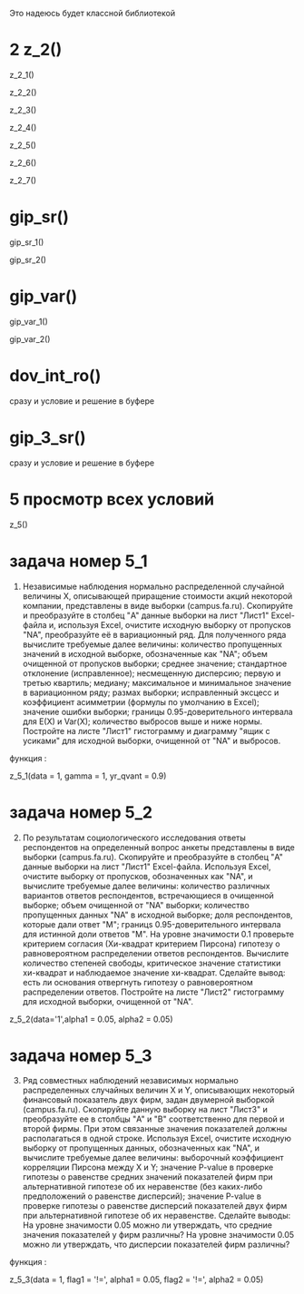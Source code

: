 Это надеюсь будет классной библиотекой

# 2 z_2()

z_2_1()

z_2_2()

z_2_3()

z_2_4()

z_2_5()

z_2_6()

z_2_7()

# gip_sr()

gip_sr_1()

gip_sr_2()

# gip_var()

gip_var_1()

gip_var_2()

# dov_int_ro()
сразу и условие и решение в буфере

# gip_3_sr()
сразу и условие и решение в буфере

# 5 просмотр всех условий
z_5()

# задача номер 5_1 

1) Независимые наблюдения нормально распределенной случайной величины X, описывающей
приращение стоимости акций некоторой компании, представлены в виде выборки (campus.fa.ru).
Скопируйте и преобразуйте в столбец "A" данные выборки на лист "Лист1" Excel-файла и,
используя Excel, очистите исходную выборку от пропусков "NA", преобразуйте её в
вариационный ряд. Для полученного ряда вычислите требуемые далее величины: количество
пропущенных значений в исходной выборке, обозначенные как "NA"; объем очищенной от
пропусков выборки; среднее значение; стандартное отклонение (исправленное); несмещенную
дисперсию; первую и третью квартиль; медиану; максимальное и минимальное значение в
вариационном ряду; размах выборки; исправленный эксцесс и коэффициент асимметрии
(формулы по умолчанию в Excel); значение ошибки выборки; границы 0.95-доверительного
интервала для E(X) и Var(X); количество выбросов выше и ниже нормы. Постройте на листе
"Лист1" гистограмму и диаграмму "ящик с усиками" для исходной выборки, очищенной от "NA"
и выбросов.

функция :

z_5_1(data = 1, gamma = 1, yr_qvant = 0.9)

# задача номер 5_2

2) По результатам социологического исследования ответы респондентов на определенный
вопрос анкеты представлены в виде выборки (campus.fa.ru). Скопируйте и преобразуйте в столбец
"A" данные выборки на лист "Лист1" Excel-файла. Используя Excel, очистите выборку от
пропусков, обозначенных как "NA", и вычислите требуемые далее величины: количество
различных вариантов ответов респондентов, встречающиеся в очищенной выборке; объем
очищенной от "NA" выборки; количество пропущенных данных "NA" в исходной выборке; доля
респондентов, которые дали ответ "M"; границs 0.95-доверительного интервала для истинной
доли ответов "M". На уровне значимости 0.1 проверьте критерием согласия (Хи-квадрат
критерием Пирсона) гипотезу о равновероятном распределении ответов респондентов.
Вычислите количество степеней свободы, критическое значение статистики хи-квадрат и
наблюдаемое значение хи-квадрат. Сделайте вывод: есть ли основания отвергнуть гипотезу о
равновероятном распределении ответов. Постройте на листе "Лист2" гистограмму для исходной
выборки, очищенной от "NA".

z_5_2(data='1',alpha1 = 0.05, alpha2 = 0.05)

# задача номер 5_3 

3) Ряд совместных наблюдений независимых нормально распределенных случайных величин X
и Y, описывающих некоторый финансовый показатель двух фирм, задан двумерной выборкой
(campus.fa.ru). Скопируйте данную выборку на лист "Лист3" и преобразуйте ее в столбцы "A" и
"B" соответственно для первой и второй фирмы. При этом связанные значения показателей
должны располагаться в одной строке. Используя Excel, очистите исходную выборку от
пропущенных данных, обозначенных как "NA", и вычислите требуемые далее величины:
выборочный коэффициент корреляции Пирсона между X и Y; значение P-value в проверке
гипотезы о равенстве средних значений показателей фирм при альтернативной гипотезе об их
неравенстве (без каких-либо предположений о равенстве дисперсий); значение P-value в проверке
гипотезы о равенстве дисперсий показателей двух фирм при альтернативной гипотезе об их
неравенстве. Сделайте выводы: На уровне значимости 0.05 можно ли утверждать, что средние
значения показателей у фирм различны? На уровне значимости 0.05 можно ли утверждать, что
дисперсии показателей фирм различны?

функция :

z_5_3(data = 1, flag1 = '!=', alpha1 = 0.05, flag2 = '!=', alpha2 = 0.05)